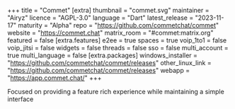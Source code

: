 +++
title = "Commet"
[extra]
thumbnail = "commet.svg"
maintainer = "Airyz"
licence = "AGPL-3.0"
language = "Dart"
latest_release = "2023-11-17"
maturity = "Alpha"
repo = "https://github.com/commetchat/commet"
website = "https://commet.chat"
matrix_room = "#commet:matrix.org"
featured = false
[extra.features]
e2ee = true
spaces = true
voip_1to1 = false
voip_jitsi = false
widgets = false
threads = false
sso = false
multi_account = true
multi_language = false
[extra.packages]
windows_installer = "https://github.com/commetchat/commet/releases"
other_linux_link = "https://github.com/commetchat/commet/releases"
webapp = "https://app.commet.chat/"
+++

Focused on providing a feature rich experience while maintaining a simple interface
